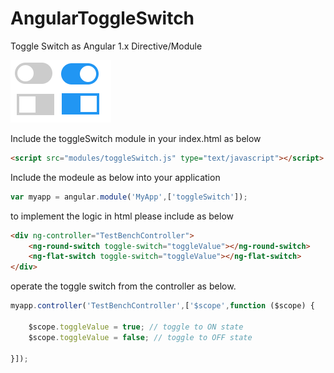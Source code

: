 # AngularToggleSwitch
Toggle Switch as Angular 1.x Directive/Module

![alt text](https://github.com/pavanjava/AngularToggleSwitch/blob/master/toggleSwitch.png)


Include the toggleSwitch module in your index.html as below
```HTML
<script src="modules/toggleSwitch.js" type="text/javascript"></script>
```
Include the modeule as below into your application
```Javascript
var myapp = angular.module('MyApp',['toggleSwitch']);
```
to implement the logic in html please include as below 
```HTML
<div ng-controller="TestBenchController">
    <ng-round-switch toggle-switch="toggleValue"></ng-round-switch>
    <ng-flat-switch toggle-switch="toggleValue"></ng-flat-switch>
</div>
```

operate the toggle switch from the controller as below. 
```Javascript
myapp.controller('TestBenchController',['$scope',function ($scope) {

	$scope.toggleValue = true; // toggle to ON state
	$scope.toggleValue = false; // toggle to OFF state
    
}]);
```
